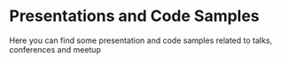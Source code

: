 # Presentations and Code Samples

Here you can find some presentation and code samples related to talks, conferences and meetup 
